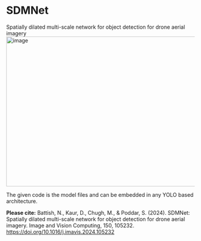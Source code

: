 # SDMNet
Spatially dilated multi-scale network for object detection for drone aerial imagery
<img width="617" height="401" alt="image" src="https://github.com/user-attachments/assets/005f5b67-2c96-4b30-87fa-32ee16d43b28" />

The given code is the model files and can be embedded in any YOLO based architecture.

**Please cite:**
Battish, N., Kaur, D., Chugh, M., & Poddar, S. (2024). SDMNet: Spatially dilated multi-scale network for object detection for drone aerial imagery. Image and Vision Computing, 150, 105232.
https://doi.org/10.1016/j.imavis.2024.105232
